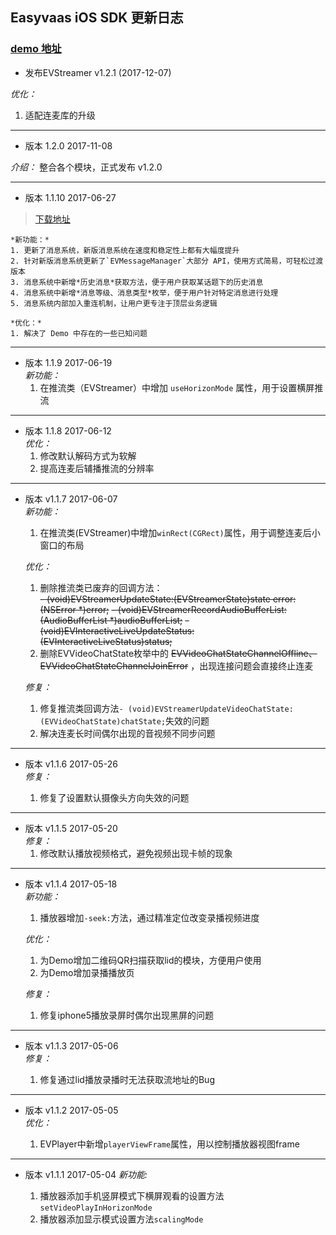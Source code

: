 ## Easyvaas iOS SDK 更新日志

### **[demo 地址](https://github.com/easyvaas/EasyLive_iOS)**

* 发布EVStreamer v1.2.1  (2017-12-07)

*优化：*
1. 适配连麦库的升级

---

* 版本 1.2.0  2017-11-08  

*介绍：*
整合各个模块，正式发布 v1.2.0

---

* 版本 1.1.10  2017-06-27
> [下载地址](https://github.com/easyvaas/sdk_demo_iOS/releases/download/v1.1.10/sdk_demo_iOS_v1.1.10.zip)
  
    *新功能：*
    1. 更新了消息系统，新版消息系统在速度和稳定性上都有大幅度提升
    2. 针对新版消息系统更新了`EVMessageManager`大部分 API，使用方式简易，可轻松过渡版本
    3. 消息系统中新增*历史消息*获取方法，便于用户获取某话题下的历史消息
    4. 消息系统中新增*消息等级、消息类型*枚举，便于用户针对特定消息进行处理
    5. 消息系统内部加入重连机制，让用户更专注于顶层业务逻辑

    *优化：*
    1. 解决了 Demo 中存在的一些已知问题

---

* 版本 1.1.9  2017-06-19  
    *新功能：*
    1. 在推流类（EVStreamer）中增加 `useHorizonMode` 属性，用于设置横屏推流

---

* 版本 1.1.8  2017-06-12  
    *优化：*  
    1. 修改默认解码方式为软解  
    2. 提高连麦后辅播推流的分辨率  

---

* 版本 v1.1.7  2017-06-07   
    *新功能：*  
    
    1. 在推流类(EVStreamer)中增加`winRect(CGRect)`属性，用于调整连麦后小窗口的布局
    
    *优化：*  
    
    1. 删除推流类已废弃的回调方法：  
    ~~- (void)EVStreamerUpdateState:(EVStreamerState)state error:(NSError *)error;~~
    ~~- (void)EVStreamerRecordAudioBufferList:(AudioBufferList *)audioBufferList;~~
    ~~- (void)EVInteractiveLiveUpdateStatus:(EVInteractiveLiveStatus)status;~~
    2. 删除EVVideoChatState枚举中的 ~~EVVideoChatStateChannelOffline、EVVideoChatStateChannelJoinError~~ ，出现连接问题会直接终止连麦  
    
    *修复：*  
    
    1. 修复推流类回调方法`- (void)EVStreamerUpdateVideoChatState:(EVVideoChatState)chatState;`失效的问题  
    2. 解决连麦长时间偶尔出现的音视频不同步问题 

---

* 版本 v1.1.6  2017-05-26  
    *修复：*  
    
    1. 修复了设置默认摄像头方向失效的问题 

---

* 版本 v1.1.5  2017-05-20   
    *修复：*  
    1. 修改默认播放视频格式，避免视频出现卡帧的现象

---

* 版本 v1.1.4  2017-05-18  
    *新功能：*  
    
    1. 播放器增加`-seek:`方法，通过精准定位改变录播视频进度  

    *优化：*  
    
    1. 为Demo增加二维码QR扫描获取lid的模块，方便用户使用  
    2. 为Demo增加录播播放页  

    *修复：*  
    
    1. 修复iphone5播放录屏时偶尔出现黑屏的问题

---

* 版本 v1.1.3  2017-05-06  
    *修复：*
    
    1. 修复通过lid播放录播时无法获取流地址的Bug

---

* 版本 v1.1.2  2017-05-05  
    *优化：*  
    
    1. EVPlayer中新增`playerViewFrame`属性，用以控制播放器视图frame

---

* 版本 v1.1.1  2017-05-04
    *新功能:*  
    
    1. 播放器添加手机竖屏模式下横屏观看的设置方法`setVideoPlayInHorizonMode`  
    2. 播放器添加显示模式设置方法`scalingMode`  


